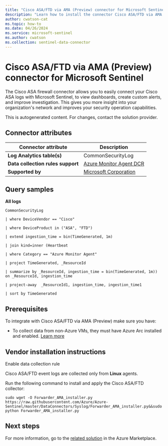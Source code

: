 ```yaml
---
title: "Cisco ASA/FTD via AMA (Preview) connector for Microsoft Sentinel"
description: "Learn how to install the connector Cisco ASA/FTD via AMA (Preview) to connect your data source to Microsoft Sentinel."
author: cwatson-cat
ms.topic: how-to
ms.date: 04/26/2024
ms.service: microsoft-sentinel
ms.author: cwatson
ms.collection: sentinel-data-connector
---
```


# Cisco ASA/FTD via AMA (Preview) connector for Microsoft Sentinel

The Cisco ASA firewall connector allows you to easily connect your Cisco ASA logs with Microsoft Sentinel, to view dashboards, create custom alerts, and improve investigation. This gives you more insight into your organization's network and improves your security operation capabilities.

This is autogenerated content. For changes, contact the solution provider.

## Connector attributes

| Connector attribute | Description |
| --- | --- |
| **Log Analytics table(s)** | CommonSecurityLog<br/> |
| **Data collection rules support** | [Azure Monitor Agent DCR](/azure/azure-monitor/agents/data-collection-rule-azure-monitor-agent) |
| **Supported by** | [Microsoft Corporation](https://support.microsoft.com/) |

## Query samples

**All logs**

   ```kusto
CommonSecurityLog

   | where DeviceVendor == "Cisco"

   | where DeviceProduct in ("ASA", "FTD")

   | extend ingestion_time = bin(TimeGenerated, 1m)

   | join kind=inner (Heartbeat 

   | where Category == "Azure Monitor Agent" 

   | project TimeGenerated, _ResourceId

   | summarize by _ResourceId, ingestion_time = bin(TimeGenerated, 1m)) on _ResourceId, ingestion_time

   | project-away  _ResourceId1, ingestion_time, ingestion_time1 
            
   | sort by TimeGenerated
   ```



## Prerequisites

To integrate with Cisco ASA/FTD via AMA (Preview) make sure you have: 

- To collect data from non-Azure VMs, they must have Azure Arc installed and enabled. [Learn more](/azure/azure-monitor/agents/azure-monitor-agent-install?tabs=ARMAgentPowerShell,PowerShellWindows,PowerShellWindowsArc,CLIWindows,CLIWindowsArc)


## Vendor installation instructions

Enable data collection rule​

Cisco ASA/FTD event logs are collected only from **Linux** agents.




Run the following command to install and apply the Cisco ASA/FTD collector:


   `sudo wget -O Forwarder_AMA_installer.py https://raw.githubusercontent.com/Azure/Azure-Sentinel/master/DataConnectors/Syslog/Forwarder_AMA_installer.py&&sudo python Forwarder_AMA_installer.py`



## Next steps

For more information, go to the [related solution](https://azuremarketplace.microsoft.com/en-us/marketplace/apps/azuresentinel.azure-sentinel-solution-ciscoasa?tab=Overview) in the Azure Marketplace.
